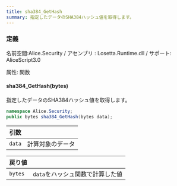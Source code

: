 ```yaml
---
title: sha384_GetHash
summary: 指定したデータのSHA384ハッシュ値を取得します。
---
```


### 定義
名前空間:Alice.Security / アセンブリ : Losetta.Runtime.dll / サポート: AliceScript3.0

属性: 関数

#### sha384_GetHash(bytes)

指定したデータのSHA384ハッシュ値を取得します。

```cs title="AliceScript"
namespace Alice.Security;
public bytes sha384_GetHash(bytes data);
```

|引数| |
|-|-|
|`data`|計算対象のデータ|

|戻り値| |
|-|-|
|`bytes`|`data`をハッシュ関数で計算した値|
